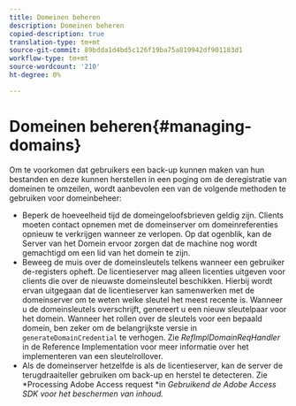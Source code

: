 ```yaml
---
title: Domeinen beheren
description: Domeinen beheren
copied-description: true
translation-type: tm+mt
source-git-commit: 89bdda1d4bd5c126f19ba75a819942df901183d1
workflow-type: tm+mt
source-wordcount: '210'
ht-degree: 0%

---
```



# Domeinen beheren{#managing-domains}

Om te voorkomen dat gebruikers een back-up kunnen maken van hun bestanden en deze kunnen herstellen in een poging om de deregistratie van domeinen te omzeilen, wordt aanbevolen een van de volgende methoden te gebruiken voor domeinbeheer:

* Beperk de hoeveelheid tijd de domeingeloofsbrieven geldig zijn. Clients moeten contact opnemen met de domeinserver om domeinreferenties opnieuw te verkrijgen wanneer ze verlopen. Op dat ogenblik, kan de Server van het Domein ervoor zorgen dat de machine nog wordt gemachtigd om een lid van het domein te zijn.
* Beweeg de muis over de domeinsleutels telkens wanneer een gebruiker de-registers opheft. De licentieserver mag alleen licenties uitgeven voor clients die over de nieuwste domeinsleutel beschikken. Hierbij wordt ervan uitgegaan dat de licentieserver kan samenwerken met de domeinserver om te weten welke sleutel het meest recente is. Wanneer u de domeinsleutels overschrijft, genereert u een nieuw sleutelpaar voor het domein. Wanneer het rollen over de sleutels voor een bepaald domein, ben zeker om de belangrijkste versie in `generateDomainCredential` te verhogen. Zie *RefImplDomainReqHandler* in de Reference Implementation voor meer informatie over het implementeren van een sleutelrollover.
* Als de domeinserver hetzelfde is als de licentieserver, kan de server de terugdraaiteller gebruiken om back-up en herstel te detecteren. Zie *Processing Adobe Access request *in *Gebruikend de Adobe Access SDK voor het beschermen van inhoud.*

